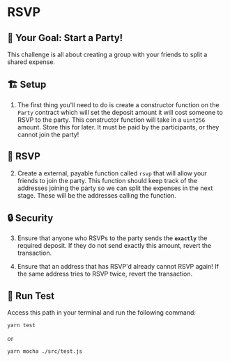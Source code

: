 # RSVP

## 🏁 Your Goal: Start a Party!

This challenge is all about creating a group with your friends to split a shared expense.

## 🏗️ Setup

1. The first thing you'll need to do is create a constructor function on the `Party` contract which will set the deposit amount it will cost someone to RSVP to the party. This constructor function will take in a `uint256` amount. Store this for later. It must be paid by the participants, or they cannot join the party!

## 💸 RSVP

2. Create a external, payable function called `rsvp` that will allow your friends to join the party. This function should keep track of the addresses joining the party so we can split the expenses in the next stage. These will be the addresses calling the function.

## 🔒 Security

3. Ensure that anyone who RSVPs to the party sends the **`exactly`** the required deposit. If they do not send exactly this amount, revert the transaction.
   
4. Ensure that an address that has RSVP'd already cannot RSVP again! If the same address tries to RSVP twice, revert the transaction.

## 🧪 Run Test

Access this path in your terminal and run the following command:

```bash
yarn test
```

or

```bash
yarn mocha ./src/test.js
```